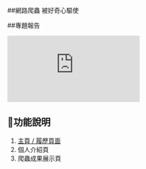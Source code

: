 ##網路爬蟲
被好奇心驅使

##專題報告

![個人簡報](https://autumn903.github.io/cdsv_user.github.io-test/index.html)


## 💬功能說明
1. [主頁 / 履歷頁面 ](https://panceline.github.io/index.html#)
2. 個人介紹頁
3. 爬蟲成果展示頁
